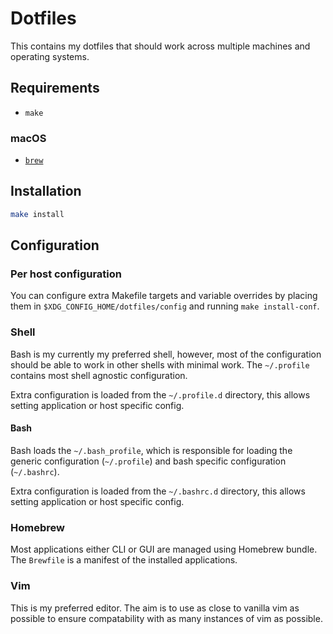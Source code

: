 # Dotfiles

This contains my dotfiles that should work across multiple machines and
operating systems.

## Requirements

- `make`

### macOS

- [`brew`](https://brew.sh)

## Installation

```sh
make install
```

## Configuration

### Per host configuration

You can configure extra Makefile targets and variable overrides by placing them
in `$XDG_CONFIG_HOME/dotfiles/config` and running `make install-conf`.

### Shell

Bash is my currently my preferred shell, however, most of the configuration
should be able to work in other shells with minimal work.  The `~/.profile`
contains most shell agnostic configuration.

Extra configuration is loaded from the `~/.profile.d` directory, this allows
setting application or host specific config.

#### Bash

Bash loads the `~/.bash_profile`, which is responsible for loading the generic
configuration (`~/.profile`) and bash specific configuration (`~/.bashrc`).

Extra configuration is loaded from the `~/.bashrc.d` directory, this allows
setting application or host specific config.

### Homebrew

Most applications either CLI or GUI are managed using Homebrew bundle.  The
`Brewfile` is a manifest of the installed applications.

### Vim

This is my preferred editor.  The aim is to use as close to vanilla vim as
possible to ensure compatability with as many instances of vim as possible.
